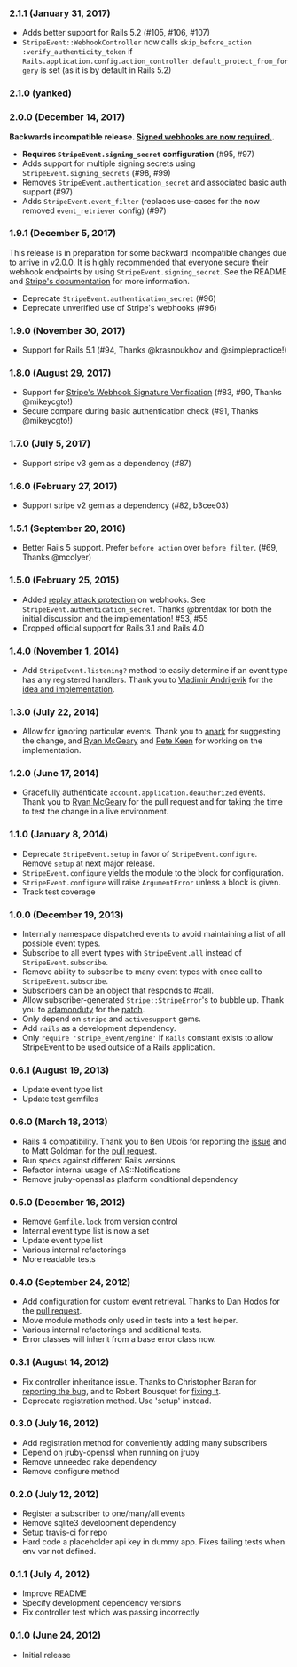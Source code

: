 ### 2.1.1 (January 31, 2017)

- Adds better support for Rails 5.2 (#105, #106, #107)
- `StripeEvent::WebhookController` now calls `skip_before_action :verify_authenticity_token` if `Rails.application.config.action_controller.default_protect_from_forgery` is set (as it is by default in Rails 5.2)

### 2.1.0 (yanked)

### 2.0.0 (December 14, 2017)

**Backwards incompatible release. [Signed webhooks are now required.](https://stripe.com/docs/webhooks#signatures).**

- **Requires `StripeEvent.signing_secret` configuration** (#95, #97)
- Adds support for multiple signing secrets using `StripeEvent.signing_secrets` (#98, #99)
- Removes `StripeEvent.authentication_secret` and associated basic auth support (#97)
- Adds `StripeEvent.event_filter` (replaces use-cases for the now removed `event_retriever` config) (#97)

### 1.9.1 (December 5, 2017)

This release is in preparation for some backward incompatible changes due to
arrive in v2.0.0.  It is highly recommended that everyone secure their webhook
endpoints by using `StripeEvent.signing_secret`. See the README and [Stripe's
documentation](https://stripe.com/docs/webhooks#signatures) for more
information.

  * Deprecate `StripeEvent.authentication_secret` (#96)
  * Deprecate unverified use of Stripe's webhooks (#96)

### 1.9.0 (November 30, 2017)

  * Support for Rails 5.1 (#94, Thanks @krasnoukhov and @simplepractice!)

### 1.8.0 (August 29, 2017)

  * Support for [Stripe's Webhook Signature Verification](https://stripe.com/docs/webhooks#signatures) (#83, #90, Thanks @mikeycgto!)
  * Secure compare during basic authentication check (#91, Thanks @mikeycgto!)

### 1.7.0 (July 5, 2017)

  * Support stripe v3 gem as a dependency (#87)

### 1.6.0 (February 27, 2017)

  * Support stripe v2 gem as a dependency (#82, b3cee03)

### 1.5.1 (September 20, 2016)

  * Better Rails 5 support. Prefer `before_action` over `before_filter`. (#69, Thanks @mcolyer)

### 1.5.0 (February 25, 2015)
  * Added [replay attack protection](https://github.com/integrallis/stripe_event#securing-your-webhook-endpoint) on webhooks. See  `StripeEvent.authentication_secret`. Thanks @brentdax for both the initial discussion and the implementation! #53, #55
  * Dropped official support for Rails 3.1 and Rails 4.0

### 1.4.0 (November 1, 2014)
  * Add `StripeEvent.listening?` method to easily determine if an event type has any registered handlers. Thank you to [Vladimir Andrijevik](https://github.com/vandrijevik) for the [idea and implementation](https://github.com/integrallis/stripe_event/pull/42).

### 1.3.0 (July 22, 2014)
  * Allow for ignoring particular events. Thank you to [anark](https://github.com/anark) for suggesting the change, and [Ryan McGeary](https://github.com/rmm5t) and [Pete Keen](https://github.com/peterkeen) for working on the implementation.

### 1.2.0 (June 17, 2014)
  * Gracefully authenticate `account.application.deauthorized` events. Thank you to [Ryan McGeary](https://github.com/rmm5t) for the pull request and for taking the time to test the change in a live environment.

### 1.1.0 (January 8, 2014)
  * Deprecate `StripeEvent.setup` in favor of `StripeEvent.configure`. Remove `setup` at next major release.
  * `StripeEvent.configure` yields the module to the block for configuration.
  * `StripeEvent.configure` will raise `ArgumentError` unless a block is given.
  * Track test coverage

### 1.0.0 (December 19, 2013)
  * Internally namespace dispatched events to avoid maintaining a list of all possible event types.
  * Subscribe to all event types with `StripeEvent.all` instead of `StripeEvent.subscribe`.
  * Remove ability to subscribe to many event types with once call to `StripeEvent.subscribe`.
  * Subscribers can be an object that responds to #call.
  * Allow subscriber-generated `Stripe::StripeError`'s to bubble up. Thank you to [adamonduty](https://github.com/adamonduty) for the [patch](https://github.com/integrallis/stripe_event/pull/26).
  * Only depend on `stripe` and `activesupport` gems.
  * Add `rails` as a development dependency.
  * Only `require 'stripe_event/engine'` if `Rails` constant exists to allow StripeEvent to be used outside of a Rails application.

### 0.6.1 (August 19, 2013)
  * Update event type list
  * Update test gemfiles

### 0.6.0 (March 18, 2013)
  * Rails 4 compatibility. Thank you to Ben Ubois for reporting the [issue](https://github.com/integrallis/stripe_event/issues/13) and to Matt Goldman for the [pull request](https://github.com/integrallis/stripe_event/pull/14).
  * Run specs against different Rails versions
  * Refactor internal usage of AS::Notifications
  * Remove jruby-openssl as platform conditional dependency

### 0.5.0 (December 16, 2012)
  * Remove `Gemfile.lock` from version control
  * Internal event type list is now a set
  * Update event type list
  * Various internal refactorings
  * More readable tests

### 0.4.0 (September 24, 2012)
  * Add configuration for custom event retrieval. Thanks to Dan Hodos for the [pull request](https://github.com/integrallis/stripe_event/pull/6).
  * Move module methods only used in tests into a test helper.
  * Various internal refactorings and additional tests.
  * Error classes will inherit from a base error class now.

### 0.3.1 (August 14, 2012)
  * Fix controller inheritance issue. Thanks to Christopher Baran for [reporting the bug](https://github.com/integrallis/stripe_event/issues/1), and to Robert Bousquet for [fixing it](https://github.com/integrallis/stripe_event/pull/3).
  * Deprecate registration method. Use 'setup' instead.

### 0.3.0 (July 16, 2012)
  * Add registration method for conveniently adding many subscribers
  * Depend on jruby-openssl when running on jruby
  * Remove unneeded rake dependency
  * Remove configure method

### 0.2.0 (July 12, 2012)
  * Register a subscriber to one/many/all events
  * Remove sqlite3 development dependency
  * Setup travis-ci for repo
  * Hard code a placeholder api key in dummy app. Fixes failing tests when env var not defined.

### 0.1.1 (July 4, 2012)
  * Improve README
  * Specify development dependency versions
  * Fix controller test which was passing incorrectly

### 0.1.0 (June 24, 2012)
  * Initial release
